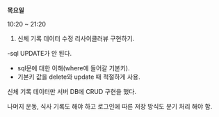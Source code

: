**목요일** 

10:20 ~ 21:20

1. 신체 기록 데이터 수정 리사이클러뷰 구현하기.

-sql UPDATE가 안 된다. 

- sql문에 대한 이해(where에 들어갈 기본키).
- 기본키 값을 delete와 update 때 적절하게 사용.

신체 기록 데이터만 서버 DB에 CRUD 구현을 했다. 

나머지 운동, 식사 기록도 해야 하고 로그인에 따른 저장 방식도 분기 처리 해야 함.
